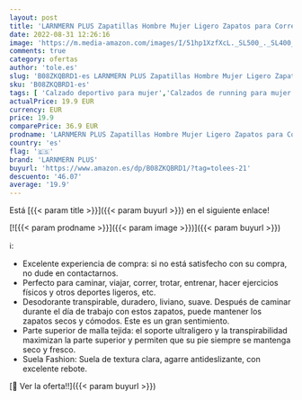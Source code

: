 ```yaml
---
layout: post
title: 'LARNMERN PLUS Zapatillas Hombre Mujer Ligero Zapatos para Correr Transpirable Moda Casual Gimnasio Sneakers  3 Negro 36 EU '
date: 2022-08-31 12:26:16
image: 'https://m.media-amazon.com/images/I/51hp1XzfXcL._SL500_._SL400_.jpg'
comments: true
category: ofertas
author: 'tole.es'
slug: 'B08ZKQBRD1-es LARNMERN PLUS Zapatillas Hombre Mujer Ligero Zapatos para...'
sku: 'B08ZKQBRD1-es'
tags: [ 'Calzado deportivo para mujer','Calzados de running para mujer','Calzados para correr en asfalto para mujer','Zapatillas y calzado deportivo para mujer','Zapatos','Zapatos para mujer','Zapatos y complementos','larnmern plus','zapatos','🇪🇸', ]
actualPrice: 19.9 EUR
currency: EUR
price: 19.9
comparePrice: 36.9 EUR
prodname: 'LARNMERN PLUS Zapatillas Hombre Mujer Ligero Zapatos para Correr Transpirable Moda Casual Gimnasio Sneakers  3 Negro 36 EU '
country: 'es'
flag: '🇪🇸'
brand: 'LARNMERN PLUS'
buyurl: 'https://www.amazon.es/dp/B08ZKQBRD1/?tag=tolees-21'
descuento: '46.07'
average: '19.9'
---
```


Está [{{< param title >}}]({{< param buyurl >}}) en el siguiente enlace!

[![{{< param prodname >}}]({{< param image >}})]({{< param buyurl >}})

ℹ️:

- Excelente experiencia de compra: si no está satisfecho con su compra, no dude en contactarnos.
- Perfecto para caminar, viajar, correr, trotar, entrenar, hacer ejercicios físicos y otros deportes ligeros, etc.
- Desodorante transpirable, duradero, liviano, suave. Después de caminar durante el día de trabajo con estos zapatos, puede mantener los zapatos secos y cómodos. Este es un gran sentimiento.
- Parte superior de malla tejida: el soporte ultraligero y la transpirabilidad maximizan la parte superior y permiten que su pie siempre se mantenga seco y fresco.
- Suela Fashion: Suela de textura clara, agarre antideslizante, con excelente rebote.

[🛒 Ver la oferta!!]({{< param buyurl >}})
